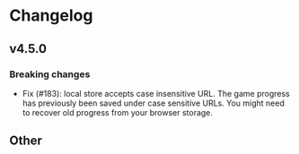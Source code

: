 # Changelog

## v4.5.0

### Breaking changes

* Fix (#183): local store accepts case insensitive URL. The game progress has previously been saved under case sensitive URLs. You might need to recover old progress from your browser storage.

## Other

